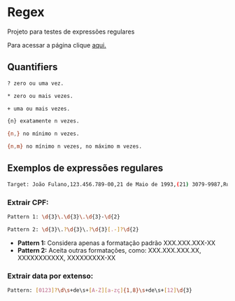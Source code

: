 # Regex

Projeto para testes de expressões regulares

Para acessar a página clique [aqui.](https://patrickoliveira94.github.io/regex/)

## Quantifiers

```sh 
? zero ou uma vez.
```

```sh 
* zero ou mais vezes.
```

```sh 
+ uma ou mais vezes.
```

```sh 
{n} exatamente n vezes.
```

```sh 
{n,} no mínimo n vezes.
```

```sh 
{n,m} no mínimo n vezes, no máximo m vezes.
```

## Exemplos de expressões regulares

```sh
Target: João Fulano,123.456.789-00,21 de Maio de 1993,(21) 3079-9987,Rua do Ouvidor,50,20040-030,Rio de Janeiro
```

### Extrair CPF:

```sh
Pattern 1: \d{3}\.\d{3}\.\d{3}-\d{2}
```

```sh
Pattern 2: \d{3}\.?\d{3}\.?\d{3}[.-]?\d{2}
```

* **Pattern 1:** Considera apenas a formatação padrão XXX.XXX.XXX-XX
* **Pattern 2:** Aceita outras formatações, como: XXX.XXX.XXX.XX, XXXXXXXXXXX, XXXXXXXXX-XX


### Extrair data por extenso:

```sh
Pattern: [0123]?\d\s+de\s+[A-Z][a-zç]{1,8}\s+de\s+[12]\d{3}
```
 
